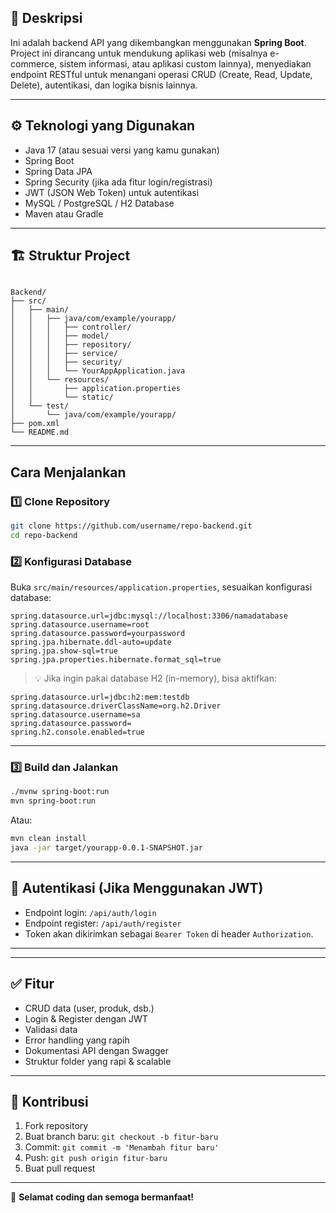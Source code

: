 ## 📄 Deskripsi

Ini adalah backend API yang dikembangkan menggunakan **Spring Boot**. Project ini dirancang untuk mendukung aplikasi web (misalnya e-commerce, sistem informasi, atau aplikasi custom lainnya), menyediakan endpoint RESTful untuk menangani operasi CRUD (Create, Read, Update, Delete), autentikasi, dan logika bisnis lainnya.

---

## ⚙️ Teknologi yang Digunakan

- Java 17 (atau sesuai versi yang kamu gunakan)
- Spring Boot
- Spring Data JPA
- Spring Security (jika ada fitur login/registrasi)
- JWT (JSON Web Token) untuk autentikasi
- MySQL / PostgreSQL / H2 Database
- Maven atau Gradle

---

## 🏗️ Struktur Project

```

Backend/
├── src/
│   ├── main/
│   │   ├── java/com/example/yourapp/
│   │   │   ├── controller/
│   │   │   ├── model/
│   │   │   ├── repository/
│   │   │   ├── service/
│   │   │   ├── security/ 
│   │   │   └── YourAppApplication.java
│   │   └── resources/
│   │       ├── application.properties
│   │       └── static/
│   └── test/
│       └── java/com/example/yourapp/
├── pom.xml
└── README.md

````

---

## Cara Menjalankan

### 1️⃣ Clone Repository

```bash
git clone https://github.com/username/repo-backend.git
cd repo-backend
````

### 2️⃣ Konfigurasi Database

Buka `src/main/resources/application.properties`, sesuaikan konfigurasi database:

```properties
spring.datasource.url=jdbc:mysql://localhost:3306/namadatabase
spring.datasource.username=root
spring.datasource.password=yourpassword
spring.jpa.hibernate.ddl-auto=update
spring.jpa.show-sql=true
spring.jpa.properties.hibernate.format_sql=true
```

> 💡 Jika ingin pakai database H2 (in-memory), bisa aktifkan:

```properties
spring.datasource.url=jdbc:h2:mem:testdb
spring.datasource.driverClassName=org.h2.Driver
spring.datasource.username=sa
spring.datasource.password=
spring.h2.console.enabled=true
```

---

### 3️⃣ Build dan Jalankan

```bash
./mvnw spring-boot:run
mvn spring-boot:run
```

Atau:

```bash
mvn clean install
java -jar target/yourapp-0.0.1-SNAPSHOT.jar
```

---

## 🔐 Autentikasi (Jika Menggunakan JWT)

* Endpoint login: `/api/auth/login`
* Endpoint register: `/api/auth/register`
* Token akan dikirimkan sebagai `Bearer Token` di header `Authorization`.

---

---

## ✅ Fitur

* CRUD data (user, produk, dsb.)
* Login & Register dengan JWT
* Validasi data
* Error handling yang rapih
* Dokumentasi API dengan Swagger
* Struktur folder yang rapi & scalable

---

## 🤝 Kontribusi

1. Fork repository
2. Buat branch baru: `git checkout -b fitur-baru`
3. Commit: `git commit -m 'Menambah fitur baru'`
4. Push: `git push origin fitur-baru`
5. Buat pull request

---
🎉 **Selamat coding dan semoga bermanfaat!**
